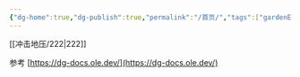 ```yaml
---
{"dg-home":true,"dg-publish":true,"permalink":"/首页/","tags":["gardenEntry"],"dgPassFrontmatter":true,"noteIcon":"","created":"2024-06-29T12:56:18.481+08:00","updated":"2024-06-29T14:23:58.831+08:00"}
---
```



[[冲击地压/222\|222]]


参考
[https://dg-docs.ole.dev/](https://dg-docs.ole.dev/)